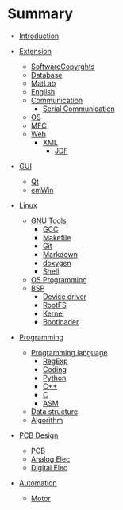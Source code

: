# Summary

* [Introduction](README.md)

* [Extension]()
	* [SoftwareCopyrghts](pages/SoftwareCopyrights.md)
	* [Database]()
	* [MatLab](pages/extension/matlab.md)
	* [English](pages/English.md)
	* [Communication]()
		* [Serial Communication](pages/extension/Communication.md)
	* [OS]()
	* [MFC](pages/MFC.md)
	* [Web]()
		* [XML](pages/extension/XML.md)
			* [JDF](pages/extension/JDF.md)

* [GUI]()
	* [Qt](pages/Qt.md)
	* [emWin](pages/emWin.md)

* [Linux]()
	* [GNU Tools]()
		* [GCC](pages/GCC.md)
		* [Makefile]()
		* [Git](pages/Git.md)
		* [Markdown](pages/Markdown.md)
		* [doxygen](pages/doxygen.md)
		* [Shell](pages/Shell.md)
	* [OS Programming](pages/Posix.md)
	* [BSP]()
	    * [Device driver]()
		* [RootFS]()
		* [Kernel](pages/Kernel.md)
		* [Bootloader](pages/Bootloader.md)

* [Programming]()
	* [Programming language]()
		* [RegExp](pages/RegExp.md)
		* [Coding](pages/Coding.md)
		* [Python](pages/Python.md)
		* [C++](pages/C++.md)
		* [C](pages/C.md)
		* [ASM]()
	* [Data structure]()
	* [Algorithm]()

* [PCB Design]()
	* [PCB](pages/PCB.md)
	* [Analog Elec](pages/Analog.md)
	* [Digital Elec](pages/Digital.md)

* [Automation]()
	* [Motor](pages/automation/Motor.md)

